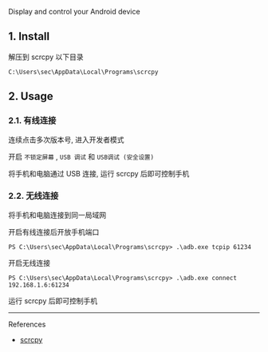 Display and control your Android device

## 1. Install

解压到 scrcpy 以下目录

```
C:\Users\sec\AppData\Local\Programs\scrcpy
```

## 2. Usage

### 2.1. 有线连接

连续点击多次版本号, 进入开发者模式

开启 `不锁定屏幕` , `USB 调试` 和 `USB调试 (安全设置)` 

将手机和电脑通过 USB 连接, 运行 scrcpy 后即可控制手机

### 2.2. 无线连接

将手机和电脑连接到同一局域网

开启有线连接后开放手机端口

```
PS C:\Users\sec\AppData\Local\Programs\scrcpy> .\adb.exe tcpip 61234
```

开启无线连接

```
PS C:\Users\sec\AppData\Local\Programs\scrcpy> .\adb.exe connect 192.168.1.6:61234
```

运行 scrcpy 后即可控制手机

---

References

- [scrcpy](https://github.com/Genymobile/scrcpy)

